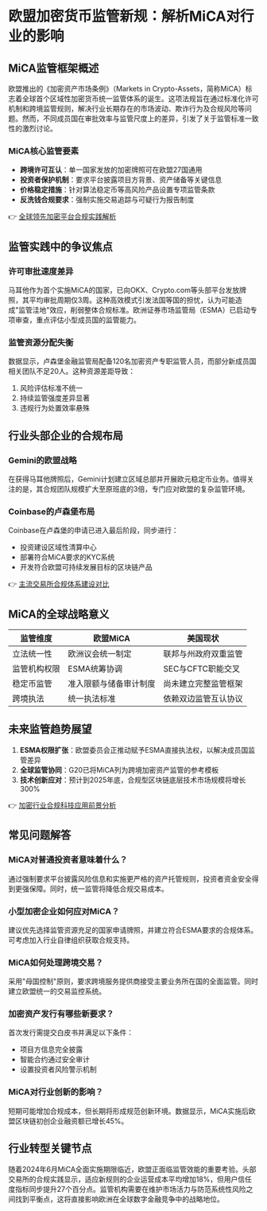# 欧盟加密货币监管新规：解析MiCA对行业的影响

## MiCA监管框架概述

欧盟推出的《加密资产市场条例》（Markets in Crypto-Assets，简称MiCA）标志着全球首个区域性加密货币统一监管体系的诞生。这项法规旨在通过标准化许可机制和跨境监管规则，解决行业长期存在的市场波动、欺诈行为及合规风险等问题。然而，不同成员国在审批效率与监管尺度上的差异，引发了关于监管标准一致性的激烈讨论。

### MiCA核心监管要素

- **跨境许可互认**：单一国家发放的加密牌照可在欧盟27国通用  
- **投资者保护机制**：要求平台披露项目方背景、资产储备等关键信息  
- **价格稳定措施**：针对算法稳定币等高风险产品设置专项监管条款  
- **反洗钱合规要求**：强制实施交易追踪与可疑行为报告制度  

👉 [全球领先加密平台合规实践解析](https://bit.ly/okx_welcome)

## 监管实践中的争议焦点

### 许可审批速度差异

马耳他作为首个实施MiCA的国家，已向OKX、Crypto.com等头部平台发放牌照，其平均审批周期仅3周。这种高效模式引发法国等国的担忧，认为可能造成"监管洼地"效应，削弱整体合规标准。欧洲证券市场监管局（ESMA）已启动专项审查，重点评估小型成员国的监管能力。

### 监管资源分配失衡

数据显示，卢森堡金融监管局配备120名加密资产专职监管人员，而部分新成员国相关团队不足20人。这种资源差距导致：
1. 风险评估标准不统一
2. 持续监管强度差异显著
3. 违规行为处置效率悬殊

## 行业头部企业的合规布局

### Gemini的欧盟战略

在获得马耳他牌照后，Gemini计划建立区域总部并开展欧元稳定币业务。值得关注的是，其合规团队规模扩大至原班底的3倍，专门应对欧盟的复杂监管环境。

### Coinbase的卢森堡布局

Coinbase在卢森堡的申请已进入最后阶段，同步进行：
- 投资建设区域性清算中心
- 部署符合MiCA要求的KYC系统
- 开发符合欧盟可持续发展目标的区块链产品

👉 [主流交易所合规体系建设对比](https://bit.ly/okx_welcome)

## MiCA的全球战略意义

| 监管维度       | 欧盟MiCA                | 美国现状                  |
|----------------|-------------------------|---------------------------|
| 立法统一性     | 欧洲议会统一制定        | 联邦与州政府双重监管      |
| 监管机构权限   | ESMA统筹协调            | SEC与CFTC职能交叉         |
| 稳定币监管     | 准入限额与储备审计制度  | 尚未建立完整监管框架      |
| 跨境执法       | 统一执法标准            | 依赖双边监管互认协议      |

## 未来监管趋势展望

1. **ESMA权限扩张**：欧盟委员会正推动赋予ESMA直接执法权，以解决成员国监管差异
2. **全球监管协同**：G20已将MiCA列为跨境加密资产监管的参考模板
3. **技术创新应对**：预计到2025年底，合规型区块链底层技术市场规模将增长300%

👉 [加密行业合规科技应用前景分析](https://bit.ly/okx_welcome)

## 常见问题解答

### MiCA对普通投资者意味着什么？
通过强制要求平台披露风险信息和实施更严格的资产托管规则，投资者资金安全得到更强保障。同时，统一监管将降低合规交易成本。

### 小型加密企业如何应对MiCA？
建议优先选择监管资源充足的国家申请牌照，并建立符合ESMA要求的合规体系。可考虑加入行业自律组织获取合规支持。

### MiCA如何处理跨境交易？
采用"母国控制"原则，要求跨境服务提供商接受主要业务所在国的全面监管。同时建立欧盟统一的交易监控系统。

### 加密资产发行有哪些新要求？
首次发行需提交白皮书并满足以下条件：
- 项目方信息完全披露
- 智能合约通过安全审计
- 设置投资者风险警示机制

### MiCA对行业创新的影响？
短期可能增加合规成本，但长期将形成规范创新环境。数据显示，MiCA实施后欧盟区块链初创企业融资额已增长45%。

## 行业转型关键节点

随着2024年6月MiCA全面实施期限临近，欧盟正面临监管效能的重要考验。头部交易所的合规实践显示，适应新规则的企业运营成本平均增加18%，但用户信任度指标同步提升27个百分点。监管机构需要在维护市场活力与防范系统性风险之间找到平衡点，这将直接影响欧洲在全球数字金融竞争中的战略地位。